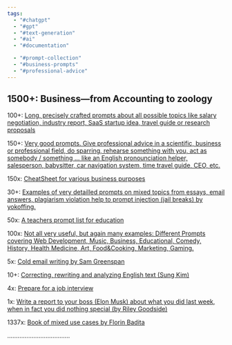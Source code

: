 ```yaml
---
tags:
  - "#chatgpt"
  - "#gpt"
  - "#text-generation"
  - "#ai"
  - "#documentation"

  - "#prompt-collection"
  - "#business-prompts"
  - "#professional-advice"
---
```

## 1500+: Business—from Accounting to zoology

100+: [Long, precisely crafted prompts about all possible topics like salary negotiation, industry report, SaaS startup idea, travel guide or research proposals](https://flowgpt.com/prompts)

150+: [Very good prompts. Give professional advice in a scientific, business or professional field, do sparring, rehearse something with you, act as somebody / something … like an English pronounciation helper, salesperson, babysitter, car navigation system, time travel guide, CEO, etc.](https://github.com/f/awesome-chatgpt-prompts)

150x: [CheatSheet for various business purposes](https://quickref.me/chatgpt)

30+: [Examples of very detailled prompts on mixed topics from essays, email answers, plagiarism violation help to prompt injection (jail breaks) by yokoffing.](https://github.com/yokoffing/ChatGPT-Prompts)

50x: [A teachers prompt list for education](https://usergeneratededucation.files.wordpress.com/2023/01/a-teachers-prompt-guide-to-chatgpt-aligned-with-what-works-best.pdf)

100x: [Not all very useful, but again many examples: Different Prompts covering Web Development, Music, Business, Educational, Comedy, History, Health Medicine, Art, Food&Cooking, Marketing, Gaming.](https://mpost.io/100-best-chatgpt-prompts-to-unleash-ais-potential/)

5x: [Cold email writing by Sam Greenspan](https://www.linkedin.com/redir/general-malware-page?url=https%3A%2F%2Fwww%2egmass%2eco%2Fblog%2Fchatgpt-cold-email-copywriting%2F)

10+: [Correcting, rewriting and analyzing English text (Sung Kim)](https://medium.com/geekculture/replace-grammarly-premium-with-openai-chatgpt-320049179c79)

4x: [Prepare for a job interview](https://www.draftwithai.com/how-to-prepare-for-an-interview-with-chatgpt-3/)

1x: [Write a report to your boss (Elon Musk) about what you did last week, when in fact you did nothing special (by Riley Goodside)](https://twitter.com/goodside/status/1599082185402642432)

1337x: [Book of mixed use cases by Florin Badita](https://badita.gumroad.com/l/chatgpt/reddit_80off)

………………………………